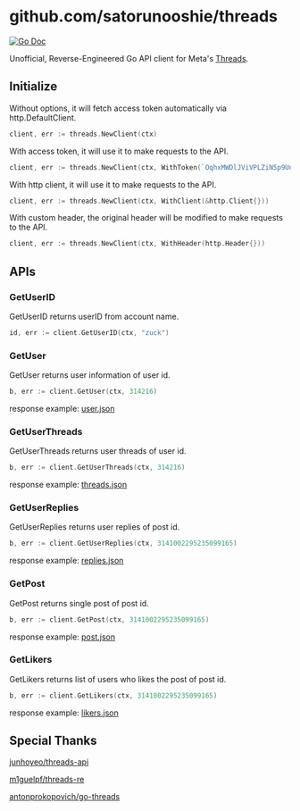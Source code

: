 # github.com/satorunooshie/threads
[![Go Doc](https://godoc.org/github.com/satorunooshie/threads?status.svg)](https://godoc.org/github.com/satorunooshie/threads)

Unofficial, Reverse-Engineered Go API client for Meta's [Threads](threads.net).

## Initialize
Without options, it will fetch access token automatically via http.DefaultClient.
```go
client, err := threads.NewClient(ctx)
```

With access token, it will use it to make requests to the API.
```go
client, err := threads.NewClient(ctx, WithToken(`OqhxMWDlJViVPLZiN5p9Un`))
```

With http client, it will use it to make requests to the API.
```go
client, err := threads.NewClient(ctx, WithClient(&http.Client{}))
```

With custom header, the original header will be modified to make requests to the API.
```go
client, err := threads.NewClient(ctx, WithHeader(http.Header{}))
```

## APIs
### GetUserID
GetUserID returns userID from account name.

```go
id, err := client.GetUserID(ctx, "zuck")
```

### GetUser
GetUser returns user information of user id.

```go
b, err := client.GetUser(ctx, 314216)
```

response example: [user.json](https://github.com/satorunooshie/threads/blob/main/testdata/user.json)

### GetUserThreads
GetUserThreads returns user threads of user id.

```go
b, err := client.GetUserThreads(ctx, 314216)
```

response example: [threads.json](https://github.com/satorunooshie/threads/blob/main/testdata/threads.json)

### GetUserReplies
GetUserReplies returns user replies of post id.

```go
b, err := client.GetUserReplies(ctx, 3141002295235099165)
```

response example: [replies.json](https://github.com/satorunooshie/threads/blob/main/testdata/replies.json)

### GetPost
GetPost returns single post of post id.

```go
b, err := client.GetPost(ctx, 3141002295235099165)
```

response example: [post.json](https://github.com/satorunooshie/threads/blob/main/testdata/post.json)

### GetLikers
GetLikers returns list of users who likes the post of post id.

```go
b, err := client.GetLikers(ctx, 3141002295235099165)
```

response example: [likers.json](https://github.com/satorunooshie/threads/blob/main/testdata/likers.json)

## Special Thanks
[junhoyeo/threads-api](https://github.com/junhoyeo/threads-api)

[m1guelpf/threads-re](https://github.com/m1guelpf/threads-re)

[antonprokopovich/go-threads](https://github.com/antonprokopovich/go-threads)
